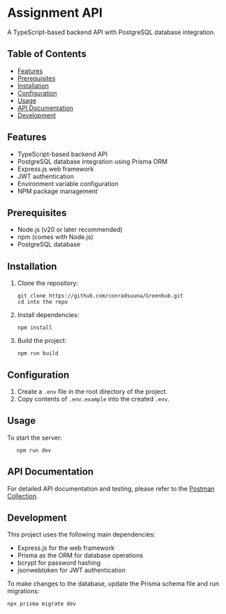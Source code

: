 # Assignment API

A TypeScript-based backend API with PostgreSQL database integration.

## Table of Contents

- [Features](#features)
- [Prerequisites](#prerequisites)
- [Installation](#installation)
- [Configuration](#configuration)
- [Usage](#usage)
- [API Documentation](#api-documentation)
- [Development](#development)

## Features

- TypeScript-based backend API
- PostgreSQL database integration using Prisma ORM
- Express.js web framework
- JWT authentication
- Environment variable configuration
- NPM package management

## Prerequisites

- Node.js (v20 or later recommended)
- npm (comes with Node.js)
- PostgreSQL database

## Installation

1. Clone the repository:
   ```
   git clone https://github.com/conradsuuna/Greenhub.git
   cd into the repo
   ```

2. Install dependencies:
   ```
   npm install
   ```

3. Build the project:
   ```
   npm run build
   ```

## Configuration

1. Create a `.env` file in the root directory of the project.
2. Copy contents of `.env.example` into the created `.env`.

## Usage

To start the server:
```
   npm run dev
   ```

## API Documentation

For detailed API documentation and testing, please refer to the [Postman Collection](https://documenter.getpostman.com/view/6379157/2sAXxJhEfH).

## Development

This project uses the following main dependencies:

- Express.js for the web framework
- Prisma as the ORM for database operations
- bcrypt for password hashing
- jsonwebtoken for JWT authentication

To make changes to the database, update the Prisma schema file and run migrations:

```
npx prisma migrate dev
```